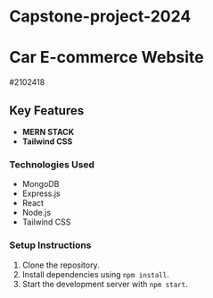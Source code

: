 # Capstone-project-2024

# Car E-commerce Website
#2102418
## Key Features

- **MERN STACK**
- **Tailwind CSS**

### Technologies Used
- MongoDB
- Express.js
- React
- Node.js
- Tailwind CSS

### Setup Instructions
1. Clone the repository.
2. Install dependencies using `npm install`.
3. Start the development server with `npm start`.

